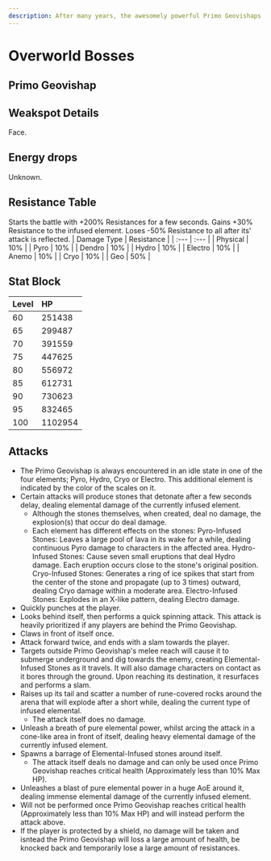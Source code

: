 ```yaml
---
description: After many years, the awesomely powerful Primo Geovishaps grow accustomed to changes in their elemental environment.Folktales hold that after the great "draconic calamity" that led to the ruination of Tianqiu Valley, the overlord of the Geovishaps and Primo Geovishaps was imprisoned deep beneath the earth, and so too did they burrow into deep and unseen places, awaiting their chance to rise once more...
---
```


# Overworld Bosses

## Primo Geovishap



## Weakspot Details

Face.

## Energy drops

Unknown.

## Resistance Table

Starts the battle with +200% Resistances for a few seconds.
Gains +30% Resistance to the infused element.
Loses -50% Resistance to all after its' attack is reflected.
| Damage Type | Resistance |
| :--- | :--- |
| Physical | 10% |
| Pyro | 10% |
| Dendro | 10% |
| Hydro | 10% |
| Electro | 10% |
| Anemo | 10% |
| Cryo | 10% |
| Geo | 50% |

## Stat Block

| Level | HP |
| :--- | :--- |
| 60 | 251438 |
| 65 | 299487 |
| 70 | 391559 |
| 75 | 447625 |
| 80 | 556972 |
| 85 | 612731 |
| 90 | 730623 |
| 95 | 832465 |
| 100 | 1102954 |

## Attacks

* The Primo Geovishap is always encountered in an idle state in one of the four elements; Pyro, Hydro, Cryo or Electro. This additional element is indicated by the color of the scales on it.
* Certain attacks will produce stones that detonate after a few seconds delay, dealing elemental damage of the currently infused element.
  * Although the stones themselves, when created, deal no damage, the explosion(s) that occur do deal damage. 
  * Each element has different effects on the stones:
Pyro-Infused Stones: Leaves a large pool of lava in its wake for a while, dealing continuous Pyro damage to characters in the affected area.
Hydro-Infused Stones: Cause seven small eruptions that deal Hydro damage. Each eruption occurs close to the stone's original position.
Cryo-Infused Stones: Generates a ring of ice spikes that start from the center of the stone and propagate (up to 3 times) outward, dealing Cryo damage within a moderate area.
Electro-Infused Stones: Explodes in an X-like pattern, dealing Electro damage.
* Quickly punches at the player.
* Looks behind itself, then performs a quick spinning attack. This attack is heavily prioritized if any players are behind the Primo Geovishap.
* Claws in front of itself once.
* Attack forward twice, and ends with a slam towards the player.
* Targets outside Primo Geovishap's melee reach will cause it to submerge underground and dig towards the enemy, creating Elemental-Infused Stones as it travels. It will also damage characters on contact as it bores through the ground. Upon reaching its destination, it resurfaces and performs a slam.
* Raises up its tail and scatter a number of rune-covered rocks around the arena that will explode after a short while, dealing the current type of infused elemental.
  * The attack itself does no damage.
* Unleash a breath of pure elemental power, whilst arcing the attack in a cone-like area in front of itself, dealing heavy elemental damage of the currently infused element.
* Spawns a barrage of Elemental-Infused stones around itself. 
  * The attack itself deals no damage and can only be used once Primo Geovishap reaches critical health (Approximately less than 10% Max HP).
*  Unleashes a blast of pure elemental power in a huge AoE around it, dealing immense elemental damage of the currently infused element. 
  *  Will not be performed once Primo Geovishap reaches critical health (Approximately less than 10% Max HP) and will instead perform the attack above.
  *  If the player is protected by a shield, no damage will be taken and isntead the Primo Geovishap will loss a large amount of health, be knocked back and temporarily lose a large amount of resistances.
